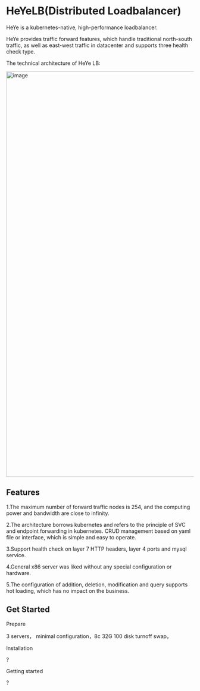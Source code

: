 # HeYeLB(Distributed Loadbalancer)

HeYe is a kubernetes-native, high-performance loadbalancer.

HeYe provides traffic forward features, which handle traditional north-south traffic, as well as east-west traffic in datacenter and supports three health check type.

The technical architecture of HeYe LB:

<img width="1091" alt="image" src="https://user-images.githubusercontent.com/104561610/167608059-4a7b7e48-3287-4fcd-a6bc-a4df259d4b20.png">


Features
------------------------
1.The maximum number of forward traffic nodes is 254, and the computing power and bandwidth are close to infinity.

2.The architecture borrows kubernetes and refers to the principle of SVC and endpoint forwarding in kubernetes. CRUD management based on yaml file or interface, which is simple and easy to operate.

3.Support health check on layer 7 HTTP headers, layer 4 ports and mysql service.

4.General x86 server was liked without any special configuration or hardware.

5.The configuration of addition, deletion, modification and query supports hot loading, which has no impact on the business.


Get Started
----------------------------
Prepare

3 servers， minimal configuration，8c 32G 100 disk
turnoff swap， 

Installation

?

Getting started

?
